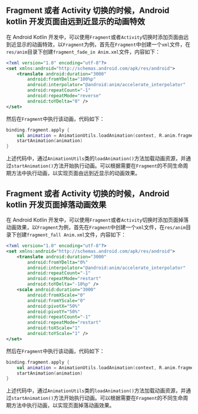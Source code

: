 ## Fragment 或者 Activity 切换的时候，Android kotlin 开发页面由远到近显示的动画特效
在 Android Kotlin 开发中，可以使用`Fragment`或者`Activity`切换时添加页面由远到近显示的动画特效，以`Fragment`为例，首先在`Fragment`中创建一个`xml`文件，在`res/anim`目录下创建`fragment_fade_in Anim.xml`文件，内容如下：
```xml
<?xml version="1.0" encoding="utf-8"?>
<set xmlns:android="http://schemas.android.com/apk/res/android">
    <translate android:duration="3000"
        android:fromYDelta="100%p"
        android:interpolator="@android:anim/accelerate_interpolator"
        android:repeatCount="-1"
        android:repeatMode="reverse"
        android:toYDelta="0" />
</set>
```
然后在`Fragment`中执行该动画，代码如下：
```kotlin
binding.fragment.apply {
    val animation = AnimationUtils.loadAnimation(context, R.anim.fragment_fade_in_anim)
    startAnimation(animation)
}
```
上述代码中，通过`AnimationUtils`类的`loadAnimation()`方法加载动画资源，并通过`startAnimation()`方法开始执行动画。可以根据需要在`Fragment`的不同生命周期方法中执行动画，以实现页面由远到近显示的动画效果。

## Fragment 或者 Activity 切换的时候，Android kotlin 开发页面掉落动画效果

在 Android Kotlin 开发中，可以使用`Fragment`或者`Activity`切换时添加页面掉落动画效果，以`Fragment`为例，首先在`Fragment`中创建一个`xml`文件，在`res/anim`目录下创建`fragment_fall Anim.xml`文件，内容如下：
```xml
<?xml version="1.0" encoding="utf-8"?>
<set xmlns:android="http://schemas.android.com/apk/res/android">
    <translate android:duration="3000"
        android:fromYDelta="0%"
        android:interpolator="@android:anim/accelerate_interpolator"
        android:repeatCount="-1"
        android:repeatMode="restart"
        android:toYDelta="-10%p" />
    <scale android:duration="3000"
        android:fromXScale="0"
        android:fromYScale="0"
        android:pivotX="50%"
        android:pivotY="50%"
        android:repeatCount="-1"
        android:repeatMode="restart"
        android:toXScale="1"
        android:toYScale="1" />
</set>
```
然后在`Fragment`中执行该动画，代码如下：
```kotlin
binding.fragment.apply {
    val animation = AnimationUtils.loadAnimation(context, R.anim.fragment_fall_anim)
    startAnimation(animation)
}
```
上述代码中，通过`AnimationUtils`类的`loadAnimation()`方法加载动画资源，并通过`startAnimation()`方法开始执行动画。可以根据需要在`Fragment`的不同生命周期方法中执行动画，以实现页面掉落动画效果。

<?xml version="1.0" encoding="utf-8"?>
<set xmlns:android="http://schemas.android.com/apk/res/android">
    <translate
        android:duration="2000"
        android:fromXDelta="0"
        android:fromYDelta="0"
        android:interpolator="@android:anim/bounce_interpolator"
        android:toXDelta="100%p"
        android:toYDelta="100%p" />
</set>
